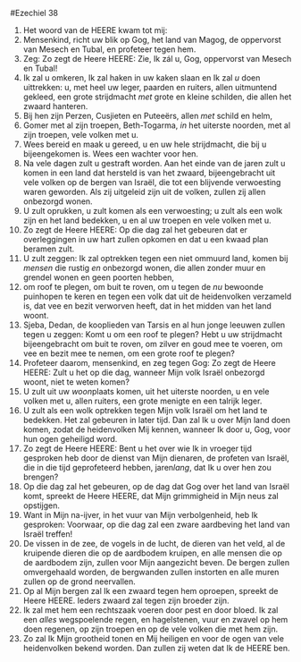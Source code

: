 #Ezechiel 38
1. Het woord van de HEERE kwam tot mij:
2. Mensenkind, richt uw blik op Gog, het land van Magog, de oppervorst van Mesech en Tubal, en profeteer tegen hem.
3. Zeg: Zo zegt de Heere HEERE: Zie, Ik zál u, Gog, oppervorst van Mesech en Tubal!
4. Ik zal u omkeren, Ik zal haken in uw kaken slaan en Ik zal *u* doen uittrekken: u, met heel uw leger, paarden en ruiters, allen uitmuntend gekleed, een grote strijdmacht *met* grote en kleine schilden, die allen het zwaard hanteren.
5. Bij hen zijn Perzen, Cusjieten en Puteeërs, allen *met* schild en helm,
6. Gomer met al zijn troepen, Beth-Togarma, *in* het uiterste noorden, met al zijn troepen, vele volken met u.
7. Wees bereid en maak u gereed, u en uw hele strijdmacht, die bij u bijeengekomen is. Wees een wachter voor hen.
8. Na vele dagen zult u gestraft worden. Aan het einde van de jaren zult u komen in een land dat hersteld is van het zwaard, bijeengebracht uit vele volken op de bergen van Israël, die tot een blijvende verwoesting waren geworden. Als zij uitgeleid zijn uit de volken, zullen zij allen onbezorgd wonen.
9. U zult oprukken, u zult komen als een verwoesting; u zult als een wolk zijn en het land bedekken, u en al uw troepen en vele volken met u.
10. Zo zegt de Heere HEERE: Op die dag zal het gebeuren dat er overleggingen in uw hart zullen opkomen en dat u een kwaad plan beramen zult.
11. U zult zeggen: Ik zal optrekken tegen een niet ommuurd land, komen bij *mensen* die rustig *en* onbezorgd wonen, die allen zonder muur en grendel wonen en geen poorten hebben,
12. om roof te plegen, om buit te roven, om u tegen de *nu* bewoonde puinhopen te keren en tegen een volk dat uit de heidenvolken verzameld is, dat vee en bezit verworven heeft, dat in het midden van het land woont.
13. Sjeba, Dedan, de kooplieden van Tarsis en al hun jonge leeuwen zullen tegen u zeggen: Komt u om een roof te plegen? Hebt u uw strijdmacht bijeengebracht om buit te roven, om zilver en goud mee te voeren, om vee en bezit mee te nemen, om een grote roof te plegen?
14. Profeteer daarom, mensenkind, en zeg tegen Gog: Zo zegt de Heere HEERE: Zult u het op die dag, wanneer Mijn volk Israël onbezorgd woont, niet te weten komen?
15. U zult uit uw *woon*plaats komen, uit het uiterste noorden, u en vele volken met u, allen ruiters, een grote menigte en een talrijk leger.
16. U zult als een wolk optrekken tegen Mijn volk Israël om het land te bedekken. Het zal gebeuren in later tijd. Dan zal Ik u over Mijn land doen komen, zodat de heidenvolken Mij kennen, wanneer Ik door u, Gog, voor hun ogen geheiligd word.
17. Zo zegt de Heere HEERE: Bent u het over wie Ik in vroeger tijd gesproken heb door de dienst van Mijn dienaren, de profeten van Israël, die in die tijd geprofeteerd hebben, jaren*lang*, dat Ik u over hen zou brengen?
18. Op die dag zal het gebeuren, op de dag dat Gog over het land van Israël komt, spreekt de Heere HEERE, dat Mijn grimmigheid in Mijn neus zal opstijgen.
19. Want in Mijn na-ijver, in het vuur van Mijn verbolgenheid, heb Ik gesproken: Voorwaar, op die dag zal een zware aardbeving het land van Israël treffen!
20. De vissen in de zee, de vogels in de lucht, de dieren van het veld, al de kruipende dieren die op de aardbodem kruipen, en alle mensen die op de aardbodem zijn, zullen voor Mijn aangezicht beven. De bergen zullen omvergehaald worden, de bergwanden zullen instorten en alle muren zullen op de grond neervallen.
21. Op al Mijn bergen zal Ik een zwaard tegen hem oproepen, spreekt de Heere HEERE. Ieders zwaard zal tegen zijn broeder zijn.
22. Ik zal met hem een rechtszaak voeren door pest en door bloed. Ik zal een *alles* wegspoelende regen, en hagelstenen, vuur en zwavel op hem doen regenen, op zijn troepen en op de vele volken die met hem zijn.
23. Zo zal Ik Mijn grootheid tonen en Mij heiligen en voor de ogen van vele heidenvolken bekend worden. Dan zullen zij weten dat Ik de HEERE ben.
